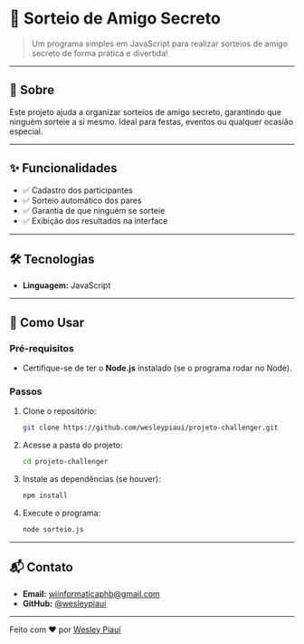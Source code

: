 # 🎉 Sorteio de Amigo Secreto

> Um programa simples em JavaScript para realizar sorteios de amigo secreto de forma prática e divertida!

---

## 📖 Sobre
Este projeto ajuda a organizar sorteios de amigo secreto, garantindo que ninguém sorteie a si mesmo. Ideal para festas, eventos ou qualquer ocasião especial.

---

## ✨ Funcionalidades
- ✅ Cadastro dos participantes
- ✅ Sorteio automático dos pares
- ✅ Garantia de que ninguém se sorteie
- ✅ Exibição dos resultados na interface 

---

## 🛠️ Tecnologias
- **Linguagem:** JavaScript

---

## 🚀 Como Usar

### Pré-requisitos
- Certifique-se de ter o **Node.js** instalado (se o programa rodar no Node).

### Passos
1. Clone o repositório:
   ```bash
   git clone https://github.com/wesleypiaui/projeto-challenger.git
   ```
2. Acesse a pasta do projeto:
   ```bash
   cd projeto-challenger
   ```
3. Instale as dependências (se houver):
   ```bash
   npm install
   ```
4. Execute o programa:
   ```bash
   node sorteio.js
   ```

---

## 📬 Contato
- **Email:** wiinformaticaphb@gmail.com
- **GitHub:** [@wesleypiaui](https://github.com/wesleypiaui)

---

Feito com ❤️ por [Wesley Piauí](https://github.com/wesleypiaui)
